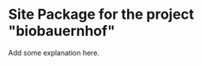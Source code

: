 Site Package for the project "biobauernhof"
==============================================================

Add some explanation here.
